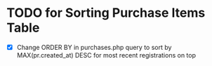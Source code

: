 # TODO for Sorting Purchase Items Table

- [x] Change ORDER BY in purchases.php query to sort by MAX(pr.created_at) DESC for most recent registrations on top
